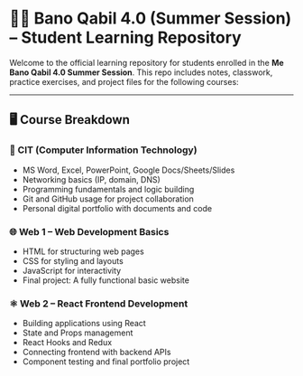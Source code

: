 # 👨‍🏫 Bano Qabil 4.0 (Summer Session) – Student Learning Repository

Welcome to the official learning repository for students enrolled in the **Me Bano Qabil 4.0 Summer Session**. This repo includes notes, classwork, practice exercises, and project files for the following courses:

---

## 🖥️ Course Breakdown

### 📗 CIT (Computer Information Technology)
- MS Word, Excel, PowerPoint, Google Docs/Sheets/Slides
- Networking basics (IP, domain, DNS)
- Programming fundamentals and logic building
- Git and GitHub usage for project collaboration
- Personal digital portfolio with documents and code

### 🌐 Web 1 – Web Development Basics
- HTML for structuring web pages
- CSS for styling and layouts
- JavaScript for interactivity
- Final project: A fully functional basic website

### ⚛️ Web 2 – React Frontend Development
- Building applications using React
- State and Props management
- React Hooks and Redux
- Connecting frontend with backend APIs
- Component testing and final portfolio project
